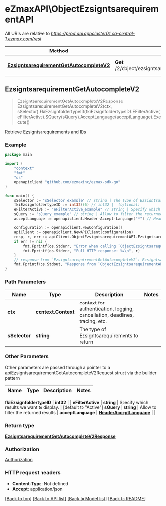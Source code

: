 # eZmaxAPI\ObjectEzsigntsarequirementAPI

All URIs are relative to *https://prod.api.appcluster01.ca-central-1.ezmax.com/rest*

Method | HTTP request | Description
------------- | ------------- | -------------
[**EzsigntsarequirementGetAutocompleteV2**](ObjectEzsigntsarequirementAPI.md#EzsigntsarequirementGetAutocompleteV2) | **Get** /2/object/ezsigntsarequirement/getAutocomplete/{sSelector} | Retrieve Ezsigntsarequirements and IDs



## EzsigntsarequirementGetAutocompleteV2

> EzsigntsarequirementGetAutocompleteV2Response EzsigntsarequirementGetAutocompleteV2(ctx, sSelector).FkiEzsignfoldertypeID(fkiEzsignfoldertypeID).EFilterActive(eFilterActive).SQuery(sQuery).AcceptLanguage(acceptLanguage).Execute()

Retrieve Ezsigntsarequirements and IDs



### Example

```go
package main

import (
	"context"
	"fmt"
	"os"
	openapiclient "github.com/ezmaxinc/ezmax-sdk-go"
)

func main() {
	sSelector := "sSelector_example" // string | The type of Ezsigntsarequirements to return
	fkiEzsignfoldertypeID := int32(56) // int32 |  (optional)
	eFilterActive := "eFilterActive_example" // string | Specify which results we want to display. (optional) (default to "Active")
	sQuery := "sQuery_example" // string | Allow to filter the returned results (optional)
	acceptLanguage := openapiclient.Header-Accept-Language("*") // HeaderAcceptLanguage |  (optional)

	configuration := openapiclient.NewConfiguration()
	apiClient := openapiclient.NewAPIClient(configuration)
	resp, r, err := apiClient.ObjectEzsigntsarequirementAPI.EzsigntsarequirementGetAutocompleteV2(context.Background(), sSelector).FkiEzsignfoldertypeID(fkiEzsignfoldertypeID).EFilterActive(eFilterActive).SQuery(sQuery).AcceptLanguage(acceptLanguage).Execute()
	if err != nil {
		fmt.Fprintf(os.Stderr, "Error when calling `ObjectEzsigntsarequirementAPI.EzsigntsarequirementGetAutocompleteV2``: %v\n", err)
		fmt.Fprintf(os.Stderr, "Full HTTP response: %v\n", r)
	}
	// response from `EzsigntsarequirementGetAutocompleteV2`: EzsigntsarequirementGetAutocompleteV2Response
	fmt.Fprintf(os.Stdout, "Response from `ObjectEzsigntsarequirementAPI.EzsigntsarequirementGetAutocompleteV2`: %v\n", resp)
}
```

### Path Parameters


Name | Type | Description  | Notes
------------- | ------------- | ------------- | -------------
**ctx** | **context.Context** | context for authentication, logging, cancellation, deadlines, tracing, etc.
**sSelector** | **string** | The type of Ezsigntsarequirements to return | 

### Other Parameters

Other parameters are passed through a pointer to a apiEzsigntsarequirementGetAutocompleteV2Request struct via the builder pattern


Name | Type | Description  | Notes
------------- | ------------- | ------------- | -------------

 **fkiEzsignfoldertypeID** | **int32** |  | 
 **eFilterActive** | **string** | Specify which results we want to display. | [default to &quot;Active&quot;]
 **sQuery** | **string** | Allow to filter the returned results | 
 **acceptLanguage** | [**HeaderAcceptLanguage**](HeaderAcceptLanguage.md) |  | 

### Return type

[**EzsigntsarequirementGetAutocompleteV2Response**](EzsigntsarequirementGetAutocompleteV2Response.md)

### Authorization

[Authorization](../README.md#Authorization)

### HTTP request headers

- **Content-Type**: Not defined
- **Accept**: application/json

[[Back to top]](#) [[Back to API list]](../README.md#documentation-for-api-endpoints)
[[Back to Model list]](../README.md#documentation-for-models)
[[Back to README]](../README.md)

